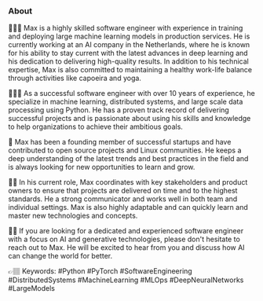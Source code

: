 ### About 


<!--
**rmax/rmax** is a ✨ _special_ ✨ repository because its `README.md` (this file) appears on your GitHub profile.

Here are some ideas to get you started:
-->

<!--
- 🔭 I’m currently working as software engineer in machine learning systems.
- 👯 I’m looking to collaborate on python/ml projects.
- 🤔 I’m looking for help with maintaining [scrapy-redis](https://github.com/rmax/scrapy-redis).
- 📫 How to reach me: hey (at) rmax.io.
- 😄 Pronouns: he/him.
- ⚡ Fun fact: I have a mention on the wikipedia.
-->

🙋🏽‍♂️ Max is a highly skilled software engineer with experience in training and deploying large machine learning models in production services. He is currently working at an AI company in the Netherlands, where he is known for his ability to stay current with the latest advances in deep learning and his dedication to delivering high-quality results. In addition to his technical expertise, Max is also committed to maintaining a healthy work-life balance through activities like capoeira and yoga.

👨🏽‍💻 As a successful software engineer with over 10 years of experience, he specialize in machine learning, distributed systems, and large scale data processing using Python. He has a proven track record of delivering successful projects and is passionate about using his skills and knowledge to help organizations to achieve their ambitious goals.

🚀 Max has been a founding member of successful startups and have contributed to open source projects and Linux communities. He keeps a deep understanding of the latest trends and best practices in the field and is always looking for new opportunities to learn and grow.

💪🏽 In his current role, Max coordinates with key stakeholders and product owners to ensure that projects are delivered on time and to the highest standards. He a strong communicator and works well in both team and individual settings. Max is also highly adaptable and can quickly learn and master new technologies and concepts.

🙌🏽 If you are looking for a dedicated and experienced software engineer with a focus on AI and generative technologies, please don't hesitate to reach out to Max. He will be excited to hear from you and discuss how AI can change the world for better.

👉🏽 Keywords: #Python #PyTorch #SoftwareEngineering #DistributedSystems #MachineLearning #MLOps #DeepNeuralNetworks #LargeModels
